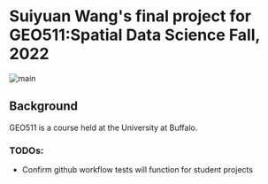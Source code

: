 # Suiyuan Wang's final project for GEO511:Spatial Data Science Fall, 2022

![main](https://github.com/AdamWilsonLabEDU/geo511_project_template/actions)

## Background
GEO511 is a course held at the University at Buffalo. 


### TODOs:

* Confirm github workflow tests will function for student projects